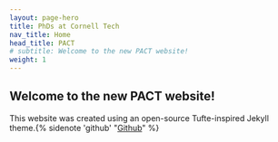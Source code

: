 ```yaml
---
layout: page-hero
title: PhDs at Cornell Tech
nav_title: Home
head_title: PACT
# subtitle: Welcome to the new PACT website!
weight: 1
---
```


## Welcome to the new PACT website!

This website was created using an open-source Tufte-inspired Jekyll theme.{% sidenote 'github' "[Github](https://github.com/ab/jekyll-theme-tufte)" %}


<!-- 
* [*tufte-css-jekyll*](https://github.com/sdruskat/tufte-css-jekyll), a classic-style Jekyll theme {% sidenote 'origins' "This theme started out as a gem repackaging of *tufte-css-jekyll*, but then I decided to clean up the layout" %}





[*jekyll-theme-tufte*](https://github.com/ab/jekyll-theme-tufte) is a Jekyll
theme that implements the design ideas of Edward Tufte.
It is enabled by [*tufte-css*](https://github.com/edwardtufte/tufte-css), a
CSS file providing the Tufte-inspired styles.

This is a gem-packaged theme that can be easily installed by including
*jekyll-theme-tufte* in your `Gemfile`.

Large portions of the theme are derived from prior work to bring *tufte-css* to Jekyll, including:

* [*tufte-css-jekyll*](https://github.com/sdruskat/tufte-css-jekyll), a classic-style Jekyll theme {% sidenote 'origins' "This theme started out as a gem repackaging of *tufte-css-jekyll*, but then I decided to clean up the layout" %}
* [*tufte-jekyll*](https://github.com/clayh53/tufte-jekyll), a classic-style theme with a lot of extra visual stuff added
* [*tufte-pandoc-jekyll*](https://github.com/jez/tufte-pandoc-jekyll), a gem-style theme that uses pandoc under the hood
* [*ET-Jekyll*](https://github.com/bradleytaunt/ET-Jekyll), a classic-style theme that makes a number of CSS changes

This theme is minimalist and tries to stick closely to the original *tufte-css* styles.
As a gem-based theme, it is also easier to install and manage compared to
classic style themes. (Classic Jekyll themes are installed by mixing all the
files in with your site's files, which creates a big mess.)

Edward Tufte's style is known for extensive use of sidenotes, which *tufte-css* displays next to a half-width layout. {% sidenote "layouts" 'See [Layouts](./page/layouts) for more layout options.' %}

To read more about the Tufte style and its usage, have a look at the [Tufte CSS](./page/tufte-css) demo page.

This theme is responsive and adapts to desktop and mobile screens. (Margin notes
are displayed inline on narrow screens.) It also supports dark mode detection
via `prefers-color-scheme`, looking good on dark and light backgrounds alike.

An Atom RSS feed is provided at [`/feed.xml`]({{ site.baseurl }}/feed.xml). -->
